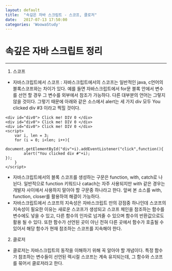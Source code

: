 ```yaml
---
layout: default
title:  "속깊은 자바 스크립트 - 스코프, 클로저"
date:   2017-07-13 17:50:00
categories: 'WoowaStudy'
---
```


# 속깊은 자바 스크립트 정리
- - - -
1. 스코프
* 자바스크립트에서 스코프 : 자바스크립트에서의 스코프는 일반적인 java, c언어의 블록스코프와는 차이가 있다. 예를 들면 자바스크립트에서 for문 블록 안에서 변수를 선언 할 경우 그 변수를 외부에서 참조가 가능하다. 다른 대부분의 언어는 그렇지 않을 것이다.  그렇기 때문에 아래와 같은 소스에서 alert는 세 가지 div 모두 You clicked div #3 이라고 찍힐 것이다.

```
<div id="div0"> Click me! DIV 0 </div>
<div id="div0"> Click me! DIV 0 </div>
<div id="div0"> Click me! DIV 0 </div>
<script>
	var i, len = 3;
	for (i = 0; i<len; i++){
		document.getElementById("div"+i).addEventListener("click",function(){
		alert("You clicked div #"+i);
});
	}
</script>
```
* 자바스크립트에서의 블록 스코프를 생성하는 구문은 function, with, catch로 나뉜다. 일반적으로 function 키워드나 catach는 자주 사용되지만 with 같은 경우는 개발자 사이에서 사용하지 말아야 할 구문중 하나라고 한다. 앞써 본 소스를 with, function, closer를 활용하여 해결이 가능하다.
* 자바스크립트에서 스코프의 지속성은 자바스크립트 만의 강점중 하나인데 스코프의 지속성이 필요한 이유는 새로운 스코프가 생성되고 스코프 체인을 참조하는 함수를 변수에도 넣을 수 있고, 다른 함수의 인자로 넘겨줄 수 있으며 함수의 반환값으로도 활용 될 수 있다. 또한 함수가 선언된 곳이 아닌 전혀 다른 곳에서 함수가 호출될 수 있어서 해당 함수가 현재 참조하는 스코프를 지속해야 한다.

2. 클로저 
* 클로저는 자바스크립트의 동작을 이해하기 위해 꼭 알아야 할 개념이다. 특정 함수가 참조하는 변수들이 선언된 렉시컬 스코프는 계속 유지되는데, 그 함수와 스코프를 묶어서 클로저라고 한다.
